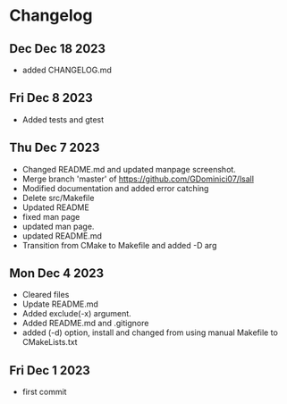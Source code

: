 # Changelog

## Dec Dec 18 2023

- added CHANGELOG.md

## Fri Dec 8 2023
- Added tests and gtest

## Thu Dec 7 2023

- Changed README.md and updated manpage screenshot.
- Merge branch 'master' of https://github.com/GDominici07/lsall
- Modified documentation and added error catching
- Delete src/Makefile
- Updated README
- fixed man page
- updated man page.
- updated README.md
- Transition from CMake to Makefile and added -D arg

## Mon Dec 4 2023

- Cleared files
- Update README.md
- Added exclude(-x) argument.
- Added README.md and .gitignore
- added (-d) option, install and changed from using manual Makefile to CMakeLists.txt

## Fri Dec 1 2023
- first commit
